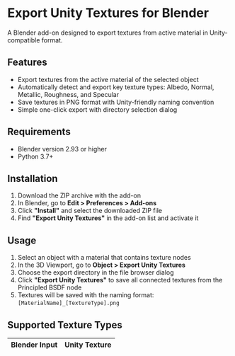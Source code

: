 # Export Unity Textures for Blender

A Blender add-on designed to export textures from active material in Unity-compatible format.

## Features

- Export textures from the active material of the selected object
- Automatically detect and export key texture types: Albedo, Normal, Metallic, Roughness, and Specular
- Save textures in PNG format with Unity-friendly naming convention
- Simple one-click export with directory selection dialog

## Requirements

- Blender version 2.93 or higher
- Python 3.7+

## Installation

1. Download the ZIP archive with the add-on
2. In Blender, go to **Edit > Preferences > Add-ons**
3. Click **"Install"** and select the downloaded ZIP file
4. Find **"Export Unity Textures"** in the add-on list and activate it

## Usage

1. Select an object with a material that contains texture nodes
2. In the 3D Viewport, go to **Object > Export Unity Textures**
3. Choose the export directory in the file browser dialog
4. Click **"Export Unity Textures"** to save all connected textures from the Principled BSDF node
5. Textures will be saved with the naming format: `[MaterialName]_[TextureType].png`

## Supported Texture Types

| Blender Input | Unity Texture |
|---------------|---------------|
